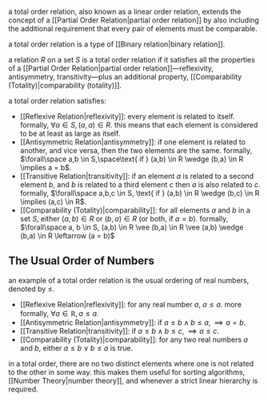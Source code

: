 a total order relation, also known as a linear order relation, extends the concept of a [[Partial Order Relation|partial order relation]] by also including the additional requirement that every pair of elements must be comparable.

a total order relation is a type of [[Binary relation|binary relation]].

a relation $R$ on a set $S$ is a total order relation if it satisfies all the properties of a [[Partial Order Relation|partial order relation]]—reflexivity, antisymmetry, transitivity—plus an additional property, [[Comparability (Totality)|comparability (totality)]].

a total order relation satisfies:
- [[Reflexive Relation|reflexivity]]: every element is related to itself. formally, $\forall a \in S, (a,a) \in R$. this means that each element is considered to be at least as large as itself.
- [[Antisymmetric Relation|antisymmetry]]: if one element is related to another, and vice versa, then the two elements are the same. formally, $\forall\space a,b \in S,\space\text{ if } (a,b) \in R \wedge (b,a) \in R \implies a = b$.
- [[Transitive Relation|transitivity]]: if an element $a$ is related to a second element $b$, and $b$ is related to a third element $c$ then $a$ is also related to $c$. formally, $\forall\space a,b,c \in S, \text{ if } (a,b) \in R \wedge (b,c) \in R \implies (a,c) \in R$.
- [[Comparability (Totality)|comparability]]: for all elements $a$ and $b$ in a set $S$, either $(a,b) \in R$ or $(b,a) \in R$ (or both, if $a=b$). formally, $\forall\space a, b \in S, (a,b) \in R \vee (b,a) \in R \vee (a,b) \wedge (b,a) \in R \leftarrow (a = b)$

## The Usual Order of Numbers

an example of a total order relation is the usual ordering of real numbers, denoted by $\leq$.

- [[Reflexive Relation|reflexivity]]: for any real number $a$, $a\leq a$. more formally, $\forall a \in\mathbb{R}, a\leq a$.
- [[Antisymmetric Relation|antisymmetry]]: if $a\leq b \wedge b\leq a, \implies a=b$.
- [[Transitive Relation|transitivity]]: if $a\leq b \wedge b\leq c, \implies a\leq c$.
- [[Comparability (Totality)|comparability]]: for any two real numbers $a$ and $b$, either $a\leq b\vee b\leq a$ is true.

in a total order, there are no two distinct elements where one is not related to the other in some way. this makes them useful for sorting algorithms, [[Number Theory|number theory]], and whenever a strict linear hierarchy is required.